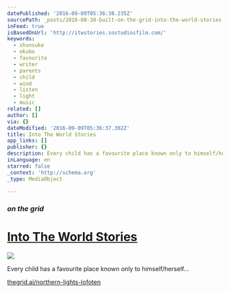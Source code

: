 ```yaml
---
datePublished: '2016-09-09T05:36:38.235Z'
sourcePath: _posts/2016-08-30-built-on-the-grid-into-the-world-stories.md
inFeed: true
isBasedOnUrl: 'http://itwstories.sostudiosfilm.com/'
keywords:
  - shunsuke
  - okubo
  - favourite
  - writer
  - parents
  - child
  - wind
  - listen
  - light
  - music
related: []
author: []
via: {}
dateModified: '2016-09-09T05:36:37.302Z'
title: Into The World Stories
app_links: []
publisher: {}
description: Every child has a favourite place known only to himself/herself…
inLanguage: en
starred: false
_context: 'http://schema.org'
_type: MediaObject

---
```

### _on the grid_

# [Into The World Stories][0]
![](https://the-grid-user-content.s3-us-west-2.amazonaws.com/ab370140-5f4d-434c-ad95-a643d54a8714.png)

Every child has a favourite place known only to himself/herself...

[thegrid.ai/northern-lights-lofoten][1]

[0]: https://thegrid.ai/northern-lights-lofoten/ "Into The World Stories"
[1]: https://thegrid.ai/northern-lights-lofoten/